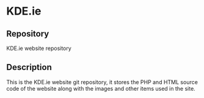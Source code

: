 KDE.ie 
======

Repository
----------
KDE.ie website repository

Description
-----------
This is the KDE.ie website git repository, it stores the PHP and 
HTML source code of the website along with the images and other items used in 
the site.
